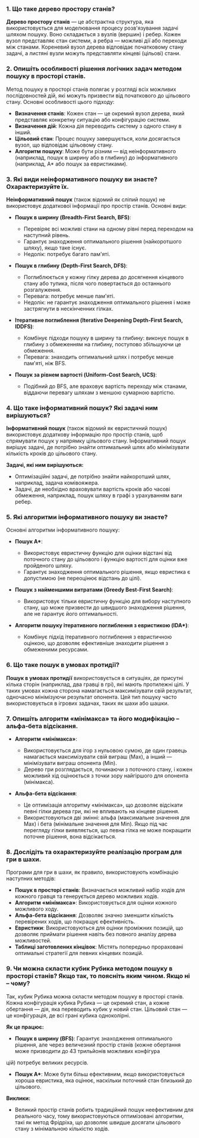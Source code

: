 ### 1. Що таке дерево простору станів?

**Дерево простору станів** — це абстрактна структура, яка використовується для моделювання процесу розв'язування задачі шляхом пошуку. Воно складається з вузлів (вершин) і ребер. Кожен вузол представляє стан системи, а ребра — можливі дії або переходи між станами. Кореневий вузол дерева відповідає початковому стану задачі, а листяні вузли можуть представляти кінцеві (цільові) стани.

### 2. Опишіть особливості рішення логічних задач методом пошуку в просторі станів.

Метод пошуку в просторі станів полягає у розгляді всіх можливих послідовностей дій, які можуть призвести від початкового до цільового стану. Основні особливості цього підходу:

- **Визначення станів**: Кожен стан — це окремий вузол дерева, який представляє конкретну ситуацію або конфігурацію системи.
- **Визначення дій**: Кожна дія переводить систему з одного стану в інший.
- **Цільовий стан**: Процес пошуку завершується, коли досягається вузол, що відповідає цільовому стану.
- **Алгоритм пошуку**: Може бути різним — від неінформативного (наприклад, пошук в ширину або в глибину) до інформативного (наприклад, A\* або пошук за евристиками).

### 3. Які види неінформативного пошуку ви знаєте? Охарактеризуйте їх.

**Неінформативний пошук** (також відомий як сліпий пошук) не використовує додаткової інформації про простір станів. Основні види:

- **Пошук в ширину (Breadth-First Search, BFS)**:

  - Перевіряє всі можливі стани на одному рівні перед переходом на наступний рівень.
  - Гарантує знаходження оптимального рішення (найкоротшого шляху), якщо таке існує.
  - Недолік: потребує багато пам'яті.

- **Пошук в глибину (Depth-First Search, DFS)**:

  - Поглиблюється у кожну гілку дерева до досягнення кінцевого стану або тупика, після чого повертається до останнього розгалуження.
  - Перевага: потребує менше пам'яті.
  - Недолік: не гарантує знаходження оптимального рішення і може застрягнути в нескінченних гілках.

- **Ітеративне поглиблення (Iterative Deepening Depth-First Search, IDDFS)**:

  - Комбінує підходи пошуку в ширину та глибину: виконує пошук в глибину з обмеженням на глибину, поступово збільшуючи це обмеження.
  - Перевага: знаходить оптимальний шлях і потребує менше пам'яті, ніж BFS.

- **Пошук за рівнем вартості (Uniform-Cost Search, UCS)**:
  - Подібний до BFS, але враховує вартість переходу між станами, віддаючи перевагу шляхам з меншою сумарною вартістю.

### 4. Що таке інформативний пошук? Які задачі ним вирішуються?

**Інформативний пошук** (також відомий як евристичний пошук) використовує додаткову інформацію про простір станів, щоб спрямувати пошук у напрямку цільового стану. Інформативний пошук вирішує задачі, де потрібно знайти оптимальний шлях або мінімізувати кількість кроків до цільового стану.

**Задачі, які ним вирішуються:**

- Оптимізаційні задачі, де потрібно знайти найкоротший шлях, наприклад, задача комівояжера.
- Задачі, де необхідно враховувати вартість кроків або часові обмеження, наприклад, пошук шляху в графі з урахуванням ваги ребер.

### 5. Які алгоритми інформативного пошуку ви знаєте?

Основні алгоритми інформативного пошуку:

- **Пошук A\***:

  - Використовує евристичну функцію для оцінки відстані від поточного стану до цільового і функцію вартості для оцінки вже пройденого шляху.
  - Гарантує знаходження оптимального рішення, якщо евристика є допустимою (не переоцінює відстань до цілі).

- **Пошук з найменшими витратами (Greedy Best-First Search)**:

  - Використовує тільки евристичну функцію для вибору наступного стану, що може призвести до швидшого знаходження рішення, але не гарантує його оптимальності.

- **Алгоритм пошуку ітеративного поглиблення з евристикою (IDA\*)**:
  - Комбінує підхід ітеративного поглиблення з евристичною оцінкою, що дозволяє ефективніше знаходити рішення з обмеженими ресурсами.

### 6. Що таке пошук в умовах протидії?

**Пошук в умовах протидії** використовується в ситуаціях, де присутні кілька сторін (наприклад, два гравці в грі), які мають протилежні цілі. У таких умовах кожна сторона намагається максимізувати свій результат, одночасно мінімізуючи результат опонента. Цей тип пошуку часто використовується в ігрових задачах, таких як шахи або шашки.

### 7. Опишіть алгоритм «мінімакса» та його модифікацію – альфа-бета відсікання.

- **Алгоритм «мінімакса»**:

  - Використовується для ігор з нульовою сумою, де один гравець намагається максимізувати свій виграш (Max), а інший — мінімізувати виграш опонента (Min).
  - Дерево гри розглядається, починаючи з поточного стану, і кожен можливий хід оцінюється з точки зору найгіршого для опонента (мінімакса).

- **Альфа-бета відсікання**:
  - Це оптимізація алгоритму «мінімакса», що дозволяє відсікати певні гілки дерева гри, які не впливають на кінцеве рішення.
  - Використовуються дві змінні: альфа (максимальне значення для Max) і бета (мінімальне значення для Min). Якщо під час перегляду гілки виявляється, що певна гілка не може покращити поточне рішення, вона відсікається.

### 8. Дослідіть та охарактеризуйте реалізацію програм для гри в шахи.

Програми для гри в шахи, як правило, використовують комбінацію наступних методів:

- **Пошук в просторі станів**: Визначається можливий набір ходів для кожного гравця та генерується дерево можливих ходів.
- **Алгоритм «мінімакса»**: Використовується для оцінки кожного можливого ходу.
- **Альфа-бета відсікання**: Дозволяє значно зменшити кількість перевірених ходів, що покращує ефективність.
- **Евристики**: Використовуються для оцінки проміжних позицій, що дозволяє приймати рішення навіть без повного аналізу дерева можливостей.
- **Таблиці заготовлених кінцівок**: Містять попередньо прораховані оптимальні стратегії для певних кінцевих позицій.

### 9. Чи можна скласти кубик Рубика методом пошуку в просторі станів? Якщо так, то поясніть яким чином. Якщо ні – чому?

Так, кубик Рубика можна скласти методом пошуку в просторі станів. Кожна конфігурація кубика Рубика — це окремий стан, а кожне обертання — дія, яка переводить кубик у новий стан. Цільовий стан — це конфігурація, де всі грані кубика одноколірні.

**Як це працює:**

- **Пошук в ширину (BFS)**: Гарантує знаходження оптимального рішення, але через величезний простір станів (кожне обертання може призводити до 43 трильйонів можливих конфігура

цій) потребує великих ресурсів.

- **Пошук A\***: Може бути більш ефективним, якщо використовується хороша евристика, яка оцінює, наскільки поточний стан близький до цільового.

**Виклики:**

- Великий простір станів робить традиційний пошук неефективним для реального часу, тому використовуються оптимізовані алгоритми, такі як метод Фрідріха, що дозволяє швидше досягати цільового стану з мінімальною кількістю ходів.
